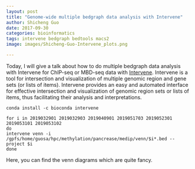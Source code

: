 ```yaml
---
layout: post
title: "Genome-wide multiple bedgraph data analysis with Intervene"
author: Shicheng Guo
date: 2017-09-30
categories: bioinformatics
tags: intervene bedgraph bedtools macs2
image: images/Shicheng-Guo-Intervene_plots.png

---
```


Today, I will give a talk about how to do multiple bedgraph data analysis with Intervene for ChIP-seq or MBD-seq data with [Intervene](https://intervene.readthedocs.io/en/latest/introduction.html). Intervene is a tool for intersection and visualization of multiple genomic region and gene sets (or lists of items). Intervene provides an easy and automated interface for effective intersection and visualization of genomic region sets or lists of items, thus facilitating their analysis and interpretations.

```
conda install -c bioconda intervene

for i in 2019032901 2019032903 2019040901 2019051703 2019052301 2019053101 2019053102
do
intervene venn -i /gpfs/home/guosa/hpc/methylation/pancrease/medip/venn/$i*.bed --project $i
done
```
Here, you can find the venn diagrams which are quite fancy. 
